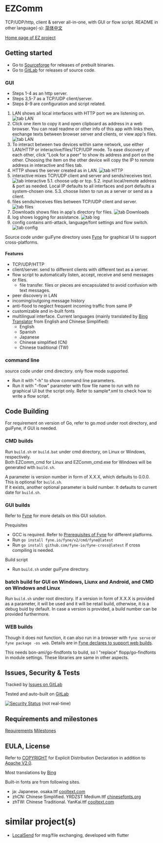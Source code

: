 # EZComm

TCP/UDP/http, client & server all-in-one, with GUI or flow script.
README in other language(-s): [简体中文](README_zhCN.md)

[Home page of EZ project](https://ezproject.sourceforge.io/)

## Getting started

 - Go to [Sourceforge](https://sourceforge.net/projects/ezproject/files/EZ%20Comm/) for releases of prebuilt binaries.
 - Go to [GitLab](https://gitlab.com/bon-ami/ezcomm/-/releases) for releases of source code.

### GUI

 - Steps 1-4 as an http server.
 - Steps 3,5-7 as a TCP/UDP client/server.
 - Steps 8-9 are configuration and script related.

1. LAN shows all local interfaces with HTTP port we are listening on.
   ![tab LAN](https://ezproject.sourceforge.io/ezcomm/ezcomm6_1lan.PNG)
2.  Click one item to copy it and open clipboard as address in a web browser. You can read readme or other info of this app with links then, exchange texts between browser server and clients, or view app's files.
   ![tab LAN](https://ezproject.sourceforge.io/ezcomm/ezcomm6_2client.png)
3. To interact between two devices within same network, use either LAN/HTTP or interactive/files/TCP/UDP mode. To ease discovery of each other, click "Look for a peer" to show its address and port on the other. Choosing the item on the other device will copy the IP to remote address in interactive and files tab.
4. HTTP shows the server created as in LAN.
   ![tab HTTP](https://ezproject.sourceforge.io/ezcomm/ezcomm6_2web.PNG)
5. interactive mixes TCP/UDP client and server and sends/receives text.
   ![tab interactive](https://ezproject.sourceforge.io/ezcomm/ezcomm6_3msg.PNG)
    5.1. choose udp or tcp.
    5.2. input local/remote address & port as needed. Local IP defaults to all interfaces and port defaults a system-chosen one.
    5.3. choose listen to run as a server or send as a client.
6. files sends/receives files between TCP/UDP client and server.
   ![tab files](https://ezproject.sourceforge.io/ezcomm/ezcomm6_4fil.png)
7. Downloads shows files in app's directory for files.
   ![tab Downloads](https://ezproject.sourceforge.io/ezcomm/ezcomm6_5dwn.png)
8. log shows logging for assistance.
   ![tab log](https://ezproject.sourceforge.io/ezcomm/ezcomm6_6log.png)
9. config contains anti-attack, language/font settings and flow switch.
   ![tab config](https://ezproject.sourceforge.io/ezcomm/ezcomm6_7cfg.PNG)

Source code under guiFyne directory uses [Fyne](https://fyne.io/) for graphical UI to support cross-platforms.

#### Features

 - TCP/UDP/HTTP
 - client/server. send to different clients with different text as a server.
 - flow script to automatically listen, accept, receive and send messages or files.
     - file transfer. files or pieces are encapsulated to avoid confusion with text messages.
 - peer discovery in LAN
 - incoming/outgoing message history
 - anti-flood to neglect frequent incoming traffic from same IP
 - customizable and in-built fonts
 - multilingual interface. Current languages (mainly translated by [Bing Translator](https://cn.bing.com/translator) from English and Chinese Simplified):
   - English
   - Spanish
   - Japanese
   - Chinese simplified (CN)
   - Chinese traditional (TW)

### command line

source code under cmd directory. only flow mode supported.

 - Run it with "-h" to show command line parameters.
 - Run it with "-flow" parameter with flow file name to run with no graphical UI but the script only. Refer to sample*.xml to check how to write a flow script.

## Code Building

For requirement on version of Go, refer to go.mod under root directory, and guiFyne, if GUI is needed.

### CMD builds

Run `build.sh` or `build.bat` under cmd directory, on Linux or Windows, respectively.<BR>
Both EZComm_cmd for Linux and EZComm_cmd.exe for Windows will be generated with `build.sh`.<BR>

A parameter is version number in form of X.X.X, which defaults to 0.0.0. This is optional for `build.sh`.<BR>
If it exists, another optional parameter is build number. It defaults to current date for `build.sh`.

### GUI builds

Refer to [Fyne](https://docs.fyne.io/) for more details on this GUI solution.

Prequisites
 - GCC is required. Refer to [Prerequisites of Fyne](https://docs.fyne.io/started/) for different platforms.
 - Run `go install fyne.io/fyne/v2/cmd/fyne@latest`
 - Run `go install github.com/fyne-io/fyne-cross@latest` if cross compiling is needed.

Build script
 - Run `build.sh` under guiFyne directory.

### batch build for GUI on Windows, Liunx and Android, and CMD on Windows and Linux

Run `build.sh` under root directory. If a version in form of X.X.X is provided as a parameter, it will be used and it will be retail build, otherwise, it is a debug buid by default. In case a version is provided, a build number can be provided furthermore.

### WEB builds

Though it does not function, it can also run in a browser with `fyne serve` or `fyne package -os web`. Details are in [Fyne declares to support web builds](https://docs.fyne.io/started/webapp).

This needs bon-ami/go-findfonts to build, so I "replace" flopp/go-findfonts in module settings. These libraries are same in other aspects.

## Issues, Security & Tests

Tracked by [Issues on GitLab](https://gitlab.com/bon-ami/ezcomm/-/issues)

Tested and auto-built on [GitLab](https://gitlab.com/bon-ami/ezcomm/-/pipelines)

[![Security Status](https://www.murphysec.com/platform3/v31/badge/1701444498127192064.svg)](https://www.murphysec.com/console/report/1701444496843735040/1701444498127192064) (not real-time)

## Requirements and milestones

[Requirements](https://gitlab.com/bon-ami/ezcomm/-/requirements_management/requirements)
[Milestones](https://gitlab.com/bon-ami/ezcomm/-/milestones)

## EULA, License

Refer to [COPYRIGHT](COPYRIGHT) for Explicit Distribution Declaration in addition to [Apache V2.0](LICENSE.txt).

Most translations by [Bing](https://www.bing.com/translator)

Built-in fonts are from following sites.

 - ja: Japanese. osaka.ttf [cooltext.com](https://cooltext.com/)
 - zhCN: Chinese Simplified. YRDZST Medium.ttf [chinesefonts.org](https://chinesefonts.org/)
 - zhTW: Chinese Traditional. YanKai.ttf [cooltext.com](https://cooltext.com/)

# similar project(s)

- [LocalSend](https://localsend.org/#/) for msg/file exchanging, developed with flutter
